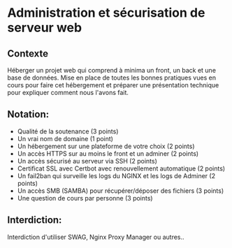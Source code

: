 # Administration et sécurisation de serveur web
## Contexte
Héberger un projet web qui comprend à minima un front, un back et une base de données.
Mise en place de toutes les bonnes pratiques vues en cours pour faire cet hébergement et préparer une présentation technique pour expliquer comment nous l'avons fait.
## Notation:
- Qualité de la soutenance (3 points)
- Un vrai nom de domaine (1 point)
- Un hébergement sur une plateforme de votre choix (2 points)
- Un accès HTTPS sur au moins le front et un adminer (2 points)
- Un accès sécurisé au serveur via SSH (2 points)
- Certificat SSL avec Certbot avec renouvellement automatique (2 points)
- Un fail2ban qui surveille les logs du NGINX et les logs de Adminer (2 points)
- Un accès SMB (SAMBA) pour récupérer/déposer des fichiers (3 points)
- Une question de cours par personne (3 points)
## Interdiction:
Interdiction d'utiliser SWAG, Nginx Proxy Manager ou autres..

